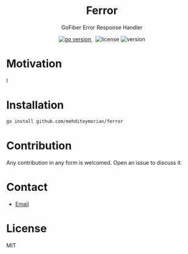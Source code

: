 <h1 align="center">
Ferror</h1>
<p align="center">GoFiber Error Response Handler</p>

<p align="center">
<a href="https://pkg.go.dev/github.com/mehditeymorian/ferror?tab=doc"target="_blank">
    <img src="https://img.shields.io/badge/Go-1.20+-00ADD8?style=for-the-badge&logo=go" alt="go version" />
</a>&nbsp;
<img src="https://img.shields.io/badge/license-mit-red?style=for-the-badge&logo=none" alt="license" />

<img src="https://img.shields.io/badge/Version-1.0.0-informational?style=for-the-badge&logo=none" alt="version" />
</p>

# Motivation
I 

# Installation
```bash
go install github.com/mehditeymorian/ferror
```

# Contribution
Any contribution in any form is welcomed. Open an issue to discuss it.

# Contact
- [Email](mailto:mehditeymorian322@gmail.com)

# License
MIT